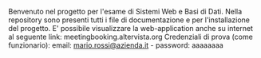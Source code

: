 Benvenuto nel progetto per l'esame di Sistemi Web e Basi di Dati.
Nella repository sono presenti tutti i file di documentazione e per l'installazione del progetto.
E' possibile visualizzare la web-application anche su internet al seguente link:
meetingbooking.altervista.org
Credenziali di prova (come funzionario):
email: mario.rossi@azienda.it -
password: aaaaaaaa
